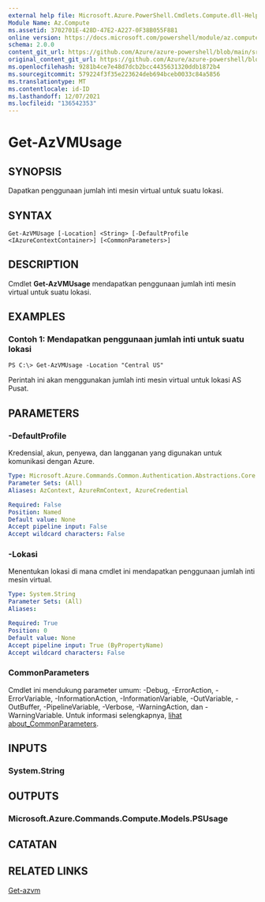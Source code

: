 ```yaml
---
external help file: Microsoft.Azure.PowerShell.Cmdlets.Compute.dll-Help.xml
Module Name: Az.Compute
ms.assetid: 3702701E-428D-47E2-A227-0F38B055F881
online version: https://docs.microsoft.com/powershell/module/az.compute/get-azvmusage
schema: 2.0.0
content_git_url: https://github.com/Azure/azure-powershell/blob/main/src/Compute/Compute/help/Get-AzVMUsage.md
original_content_git_url: https://github.com/Azure/azure-powershell/blob/main/src/Compute/Compute/help/Get-AzVMUsage.md
ms.openlocfilehash: 9281b4ce7e48d7dcb2bcc4435631320ddb1872b4
ms.sourcegitcommit: 579224f3f35e223624deb694bceb0033c84a5856
ms.translationtype: MT
ms.contentlocale: id-ID
ms.lasthandoff: 12/07/2021
ms.locfileid: "136542353"
---
```

# Get-AzVMUsage

## SYNOPSIS
Dapatkan penggunaan jumlah inti mesin virtual untuk suatu lokasi.

## SYNTAX

```
Get-AzVMUsage [-Location] <String> [-DefaultProfile <IAzureContextContainer>] [<CommonParameters>]
```

## DESCRIPTION
Cmdlet **Get-AzVMUsage** mendapatkan penggunaan jumlah inti mesin virtual untuk suatu lokasi.

## EXAMPLES

### Contoh 1: Mendapatkan penggunaan jumlah inti untuk suatu lokasi
```
PS C:\> Get-AzVMUsage -Location "Central US"
```

Perintah ini akan menggunakan jumlah inti mesin virtual untuk lokasi AS Pusat.

## PARAMETERS

### -DefaultProfile
Kredensial, akun, penyewa, dan langganan yang digunakan untuk komunikasi dengan Azure.

```yaml
Type: Microsoft.Azure.Commands.Common.Authentication.Abstractions.Core.IAzureContextContainer
Parameter Sets: (All)
Aliases: AzContext, AzureRmContext, AzureCredential

Required: False
Position: Named
Default value: None
Accept pipeline input: False
Accept wildcard characters: False
```

### -Lokasi
Menentukan lokasi di mana cmdlet ini mendapatkan penggunaan jumlah inti mesin virtual.

```yaml
Type: System.String
Parameter Sets: (All)
Aliases:

Required: True
Position: 0
Default value: None
Accept pipeline input: True (ByPropertyName)
Accept wildcard characters: False
```

### CommonParameters
Cmdlet ini mendukung parameter umum: -Debug, -ErrorAction, -ErrorVariable, -InformationAction, -InformationVariable, -OutVariable, -OutBuffer, -PipelineVariable, -Verbose, -WarningAction, dan -WarningVariable. Untuk informasi selengkapnya, [lihat about_CommonParameters](http://go.microsoft.com/fwlink/?LinkID=113216).

## INPUTS

### System.String

## OUTPUTS

### Microsoft.Azure.Commands.Compute.Models.PSUsage

## CATATAN

## RELATED LINKS

[Get-azvm](./Get-AzVM.md)



